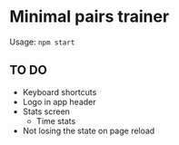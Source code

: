 # Minimal pairs trainer

Usage: `npm start`

## TO DO
* Keyboard shortcuts
* Logo in app header
* Stats screen
  * Time stats
* Not losing the state on page reload